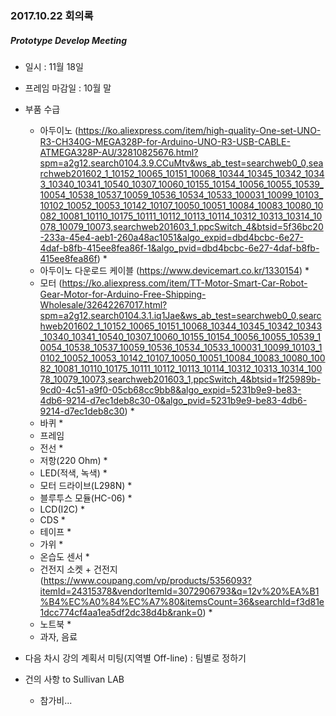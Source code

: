 ### 2017.10.22 회의록

##### Prototype Develop Meeting
- 일시 : 11월 18일

- 프레임 마감일 : 10월 말

- 부품 수급
    - 아두이노 (https://ko.aliexpress.com/item/high-quality-One-set-UNO-R3-CH340G-MEGA328P-for-Arduino-UNO-R3-USB-CABLE-ATMEGA328P-AU/32810825676.html?spm=a2g12.search0104.3.9.CCuMtv&ws_ab_test=searchweb0_0,searchweb201602_1_10152_10065_10151_10068_10344_10345_10342_10343_10340_10341_10540_10307_10060_10155_10154_10056_10055_10539_10054_10538_10537_10059_10536_10534_10533_100031_10099_10103_10102_10052_10053_10142_10107_10050_10051_10084_10083_10080_10082_10081_10110_10175_10111_10112_10113_10114_10312_10313_10314_10078_10079_10073,searchweb201603_1,ppcSwitch_4&btsid=5f36bc20-233a-45e4-aeb1-260a48ac1051&algo_expid=dbd4bcbc-6e27-4daf-b8fb-415ee8fea86f-1&algo_pvid=dbd4bcbc-6e27-4daf-b8fb-415ee8fea86f) *
    - 아두이노 다운로드 케이블 (https://www.devicemart.co.kr/1330154) *
    - 모터 (https://ko.aliexpress.com/item/TT-Motor-Smart-Car-Robot-Gear-Motor-for-Arduino-Free-Shipping-Wholesale/32642267017.html?spm=a2g12.search0104.3.1.iq1Jae&ws_ab_test=searchweb0_0,searchweb201602_1_10152_10065_10151_10068_10344_10345_10342_10343_10340_10341_10540_10307_10060_10155_10154_10056_10055_10539_10054_10538_10537_10059_10536_10534_10533_100031_10099_10103_10102_10052_10053_10142_10107_10050_10051_10084_10083_10080_10082_10081_10110_10175_10111_10112_10113_10114_10312_10313_10314_10078_10079_10073,searchweb201603_1,ppcSwitch_4&btsid=1f25989b-9cd0-4c51-a9f0-05cb68cc9bb8&algo_expid=5231b9e9-be83-4db6-9214-d7ec1deb8c30-0&algo_pvid=5231b9e9-be83-4db6-9214-d7ec1deb8c30) *
    - 바퀴 *
    - 프레임
    - 전선 *
    - 저항(220 Ohm) *
    - LED(적색, 녹색) * 
    - 모터 드라이브(L298N) *
    - 블루투스 모듈(HC-06) *
    - LCD(I2C) *
    - CDS *
    - 테이프 *
    - 가위 *
    - 온습도 센서 *
    - 건전지 소켓 + 건전지 (https://www.coupang.com/vp/products/5356093?itemId=24315378&vendorItemId=3072906793&q=12v%20%EA%B1%B4%EC%A0%84%EC%A7%80&itemsCount=36&searchId=f3d81e1dcc774cf4aa1ea5df2dc38d4b&rank=0) *
    - 노트북 *
    - 과자, 음료

- 다음 차시 강의 계획서 미팅(지역별 Off-line) : 팀별로 정하기

- 건의 사항 to Sullivan LAB
    - 참가비...
